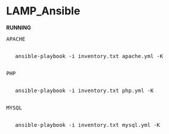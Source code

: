 # LAMP_Ansible
<b>RUNNING</b>
<pre>
APACHE
  <ul>ansible-playbook -i inventory.txt apache.yml -K</ul>
PHP
  <ul>ansible-playbook -i inventory.txt php.yml -K</ul>
MYSQL
  <ul>ansible-playbook -i inventory.txt mysql.yml -K</ul>
</pre>
